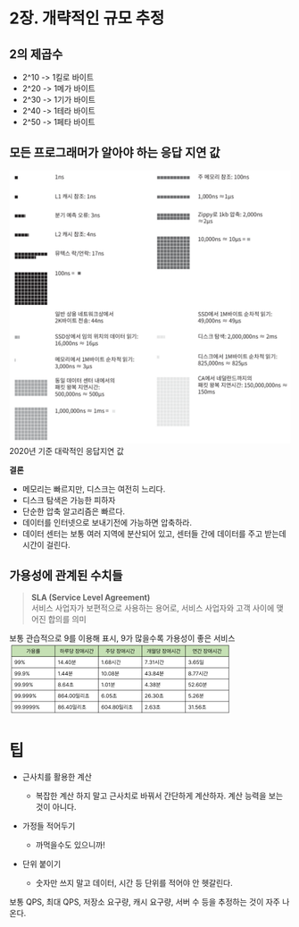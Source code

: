 # 2장. 개략적인 규모 추정

## 2의 제곱수
- 2^10 -> 1킬로 바이트  
- 2^20 -> 1메가 바이트  
- 2^30 -> 1기가 바이트
- 2^40 -> 1테라 바이트
- 2^50 -> 1페타 바이트

## 모든 프로그래머가 알아야 하는 응답 지연 값
![alt text](image-1.png)
2020년 기준 대락적인 응답지연 값

**결론**
- 메모리는 빠르지만, 디스크는 여전히 느리다.
- 디스크 탐색은 가능한 피하자
- 단순한 압축 알고리즘은 빠르다.
- 데이터를 인터넷으로 보내기전에 가능하면 압축하라.
- 데이터 센터는 보통 여러 지역에 분산되어 있고, 센터들 간에 데이터를 주고 받는데 시간이 걸린다.

## 가용성에 관계된 수치들
>**SLA (Service Level Agreement)**  
서비스 사업자가 보편적으로 사용하는 용어로, 서비스 사업자와 고객 사이에 맺어진 합의를 의미

보통 관습적으로 9를 이용해 표시, 9가 많을수록 가용성이 좋은 서비스
![가용성 퍼센트에 따른 수치 이미지](image-2.png)

# 팁
- 근사치를 활용한 계산
  - 복잡한 계산 하지 말고 근사치로 바꿔서 간단하게 계산하자. 계산 능력을 보는 것이 아니다.

- 가정들 적어두기
  - 까먹을수도 있으니까!

- 단위 붙이기
  - 숫자만 쓰지 말고 데이터, 시간 등 단위를 적어야 안 헷갈린다.

보통 QPS, 최대 QPS, 저장소 요구량, 캐시 요구량, 서버 수 등을 추정하는 것이 자주 나온다.
